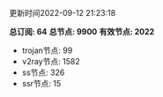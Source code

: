 更新时间2022-09-12 21:23:18

**总订阅: 64**
**总节点: 9900**
**有效节点: 2022**
- trojan节点: 99
- v2ray节点: 1582
- ss节点: 326
- ssr节点: 15
